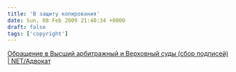 ```yaml
---
title: 'В защиту копирования'
date: Sun, 08 Feb 2009 21:40:34 +0000
draft: false
tags: ['copyright']
---
```


[Обращение в Высший арбитражный и Верховный суды (сбор подписей) | NET/Адвокат](http://www.netadvocate.org/node/544)